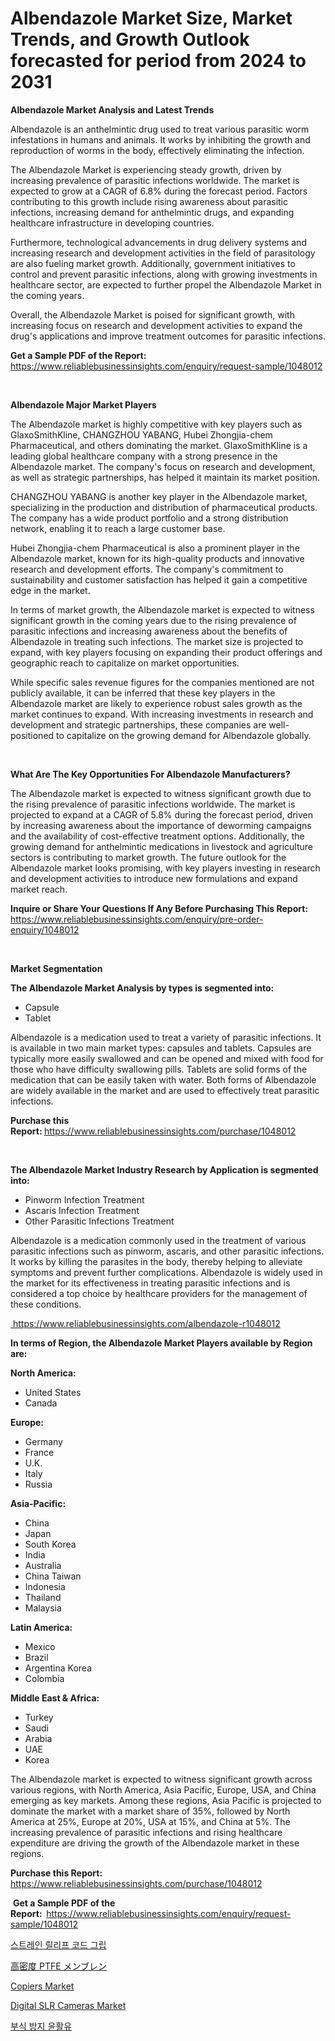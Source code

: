 <p><h1>Albendazole Market Size, Market Trends, and Growth Outlook forecasted for period from 2024 to 2031</h1></p><p><strong>Albendazole Market Analysis and Latest Trends</strong></p>
<p><p>Albendazole is an anthelmintic drug used to treat various parasitic worm infestations in humans and animals. It works by inhibiting the growth and reproduction of worms in the body, effectively eliminating the infection.</p><p>The Albendazole Market is experiencing steady growth, driven by increasing prevalence of parasitic infections worldwide. The market is expected to grow at a CAGR of 6.8% during the forecast period. Factors contributing to this growth include rising awareness about parasitic infections, increasing demand for anthelmintic drugs, and expanding healthcare infrastructure in developing countries.</p><p>Furthermore, technological advancements in drug delivery systems and increasing research and development activities in the field of parasitology are also fueling market growth. Additionally, government initiatives to control and prevent parasitic infections, along with growing investments in healthcare sector, are expected to further propel the Albendazole Market in the coming years.</p><p>Overall, the Albendazole Market is poised for significant growth, with increasing focus on research and development activities to expand the drug's applications and improve treatment outcomes for parasitic infections.</p></p>
<p><strong>Get a Sample PDF of the Report:&nbsp;</strong> <a href="https://www.reliablebusinessinsights.com/enquiry/request-sample/1048012">https://www.reliablebusinessinsights.com/enquiry/request-sample/1048012</a></p>
<p>&nbsp;</p>
<p><strong>Albendazole Major Market Players</strong></p>
<p><p>The Albendazole market is highly competitive with key players such as GlaxoSmithKline, CHANGZHOU YABANG, Hubei Zhongjia-chem Pharmaceutical, and others dominating the market. GlaxoSmithKline is a leading global healthcare company with a strong presence in the Albendazole market. The company's focus on research and development, as well as strategic partnerships, has helped it maintain its market position.</p><p>CHANGZHOU YABANG is another key player in the Albendazole market, specializing in the production and distribution of pharmaceutical products. The company has a wide product portfolio and a strong distribution network, enabling it to reach a large customer base.</p><p>Hubei Zhongjia-chem Pharmaceutical is also a prominent player in the Albendazole market, known for its high-quality products and innovative research and development efforts. The company's commitment to sustainability and customer satisfaction has helped it gain a competitive edge in the market.</p><p>In terms of market growth, the Albendazole market is expected to witness significant growth in the coming years due to the rising prevalence of parasitic infections and increasing awareness about the benefits of Albendazole in treating such infections. The market size is projected to expand, with key players focusing on expanding their product offerings and geographic reach to capitalize on market opportunities.</p><p>While specific sales revenue figures for the companies mentioned are not publicly available, it can be inferred that these key players in the Albendazole market are likely to experience robust sales growth as the market continues to expand. With increasing investments in research and development and strategic partnerships, these companies are well-positioned to capitalize on the growing demand for Albendazole globally.</p></p>
<p>&nbsp;</p>
<p><strong>What Are The Key Opportunities For Albendazole Manufacturers?</strong></p>
<p><p>The Albendazole market is expected to witness significant growth due to the rising prevalence of parasitic infections worldwide. The market is projected to expand at a CAGR of 5.8% during the forecast period, driven by increasing awareness about the importance of deworming campaigns and the availability of cost-effective treatment options. Additionally, the growing demand for anthelmintic medications in livestock and agriculture sectors is contributing to market growth. The future outlook for the Albendazole market looks promising, with key players investing in research and development activities to introduce new formulations and expand market reach.</p></p>
<p><strong>Inquire or Share Your Questions If Any Before Purchasing This Report:</strong> <a href="https://www.reliablebusinessinsights.com/enquiry/pre-order-enquiry/1048012">https://www.reliablebusinessinsights.com/enquiry/pre-order-enquiry/1048012</a></p>
<p>&nbsp;</p>
<p><strong>Market Segmentation</strong></p>
<p><strong>The Albendazole Market Analysis by types is segmented into:</strong></p>
<p><ul><li>Capsule</li><li>Tablet</li></ul></p>
<p><p>Albendazole is a medication used to treat a variety of parasitic infections. It is available in two main market types: capsules and tablets. Capsules are typically more easily swallowed and can be opened and mixed with food for those who have difficulty swallowing pills. Tablets are solid forms of the medication that can be easily taken with water. Both forms of Albendazole are widely available in the market and are used to effectively treat parasitic infections.</p></p>
<p><strong>Purchase this Report:&nbsp;</strong><a href="https://www.reliablebusinessinsights.com/purchase/1048012">https://www.reliablebusinessinsights.com/purchase/1048012</a></p>
<p>&nbsp;</p>
<p><strong>The Albendazole Market Industry Research by Application is segmented into:</strong></p>
<p><ul><li>Pinworm Infection Treatment</li><li>Ascaris Infection Treatment</li><li>Other Parasitic Infections Treatment</li></ul></p>
<p><p>Albendazole is a medication commonly used in the treatment of various parasitic infections such as pinworm, ascaris, and other parasitic infections. It works by killing the parasites in the body, thereby helping to alleviate symptoms and prevent further complications. Albendazole is widely used in the market for its effectiveness in treating parasitic infections and is considered a top choice by healthcare providers for the management of these conditions.</p></p>
<p><a href="https://www.reliablebusinessinsights.com/albendazole-r1048012">&nbsp;https://www.reliablebusinessinsights.com/albendazole-r1048012</a></p>
<p><strong>In terms of Region, the Albendazole Market Players available by Region are:</strong></p>
<p>
    <p> <strong> North America: </strong>
        <ul>
            <li>United States</li>
            <li>Canada</li>
        </ul>
        </p> 
    <p> <strong> Europe: </strong>
        <ul>
            <li>Germany</li>
            <li>France</li>
            <li>U.K.</li>
            <li>Italy</li>
            <li>Russia</li>
        </ul>
        </p> 
    <p> <strong> Asia-Pacific: </strong>
        <ul>
            <li>China</li>
            <li>Japan</li>
            <li>South Korea</li>
            <li>India</li>
            <li>Australia</li>
            <li>China Taiwan</li>
            <li>Indonesia</li>
            <li>Thailand</li>
            <li>Malaysia</li>
        </ul>
        </p> 
    <p> <strong> Latin America: </strong>
        <ul>
            <li>Mexico</li>
            <li>Brazil</li>
            <li>Argentina Korea</li>
            <li>Colombia</li>
        </ul>
        </p> 
    <p> <strong> Middle East & Africa: </strong>
        <ul>
            <li>Turkey</li>
            <li>Saudi</li>
            <li>Arabia</li>
            <li>UAE</li>
            <li>Korea</li>
        </ul>
    </p>
    </p>
<p><p>The Albendazole market is expected to witness significant growth across various regions, with North America, Asia Pacific, Europe, USA, and China emerging as key markets. Among these regions, Asia Pacific is projected to dominate the market with a market share of 35%, followed by North America at 25%, Europe at 20%, USA at 15%, and China at 5%. The increasing prevalence of parasitic infections and rising healthcare expenditure are driving the growth of the Albendazole market in these regions.</p></p>
<p><strong>Purchase this Report: </strong><a href="https://www.reliablebusinessinsights.com/purchase/1048012">https://www.reliablebusinessinsights.com/purchase/1048012</a></p>
<p>&nbsp;<strong>Get a Sample PDF of the Report:&nbsp;&nbsp;</strong><a href="https://www.reliablebusinessinsights.com/enquiry/request-sample/1048012">https://www.reliablebusinessinsights.com/enquiry/request-sample/1048012</a></p>
<p><strong></strong></p>
<p><p><a href="https://github.com/mithunmistry2258/Market-Research-Report-List-1/blob/main/2168007110232.md">스트레인 릴리프 코드 그립</a></p><p><a href="https://github.com/Andrewones2023/Market-Research-Report-List-1/blob/main/7386108126170.md">高密度 PTFE メンブレン</a></p><p><a href="https://github.com/AndreanneHane2023/Market-Research-Report-List-1/blob/main/copiers-market.md">Copiers Market</a></p><p><a href="https://github.com/WillieWoodard/Market-Research-Report-List-5/blob/main/digital-slr-cameras-market.md">Digital SLR Cameras Market</a></p><p><a href="https://github.com/DavidRobb19/Market-Research-Report-List-1/blob/main/6222660110231.md">부식 방지 윤활유</a></p></p>